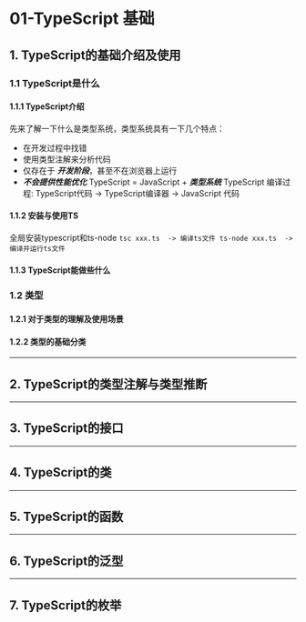 # 01-TypeScript 基础
## 1. TypeScript的基础介绍及使用
###  1.1 TypeScript是什么
#### 1.1.1 TypeScript介绍
  先来了解一下什么是类型系统，类型系统具有一下几个特点：
* 在开发过程中找错
* 使用类型注解来分析代码
* 仅存在于 ***开发阶段***，甚至不在浏览器上运行
*  ***不会提供性能优化***
TypeScript = JavaScript + ***类型系统***
TypeScript 编译过程: TypeScript代码 -> TypeScript编译器 -> JavaScript 代码
#### 1.1.2 安装与使用TS
全局安装typescript和ts-node
` tsc xxx.ts  -> 编译ts文件
ts-node xxx.ts  -> 编译并运行ts文件
`
#### 1.1.3 TypeScript能做些什么
###  1.2 类型
#### 1.2.1 对于类型的理解及使用场景
#### 1.2.2 类型的基础分类


---
## 2. TypeScript的类型注解与类型推断
---
## 3. TypeScript的接口
---
## 4. TypeScript的类
---

## 5. TypeScript的函数
---

## 6. TypeScript的泛型
---

## 7. TypeScript的枚举